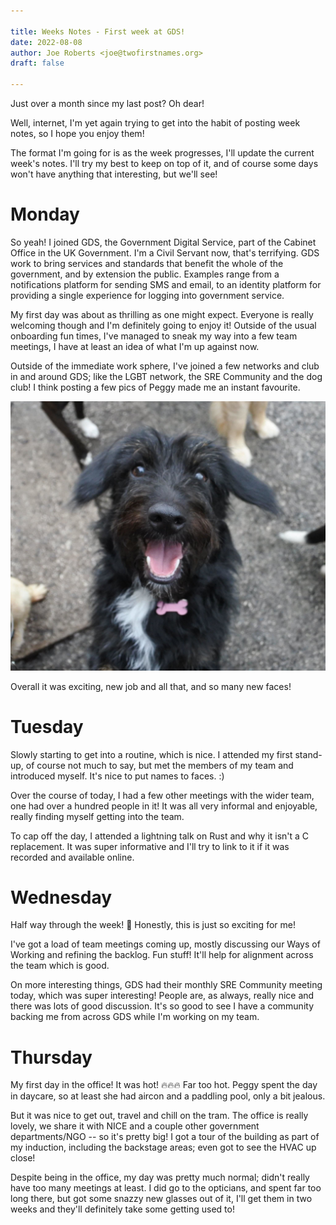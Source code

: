 ```yaml
---

title: Weeks Notes - First week at GDS!
date: 2022-08-08
author: Joe Roberts <joe@twofirstnames.org>
draft: false

---
```


Just over a month since my last post? Oh dear!

Well, internet, I'm yet again trying to get into the habit of posting week notes, so I hope you enjoy them!

The format I'm going for is as the week progresses, I'll update the current week's notes. I'll try my best to keep on top of it, and of course some days won't have anything that interesting, but we'll see!

# Monday

So yeah! I joined GDS, the Government Digital Service, part of the Cabinet Office in the UK Government. I'm a Civil Servant now, that's terrifying. GDS work to bring services and standards that benefit the whole of the government, and by extension the public. Examples range from a notifications platform for sending SMS and email, to an identity platform for providing a single experience for logging into government service.

My first day was about as thrilling as one might expect. Everyone is really welcoming though and I'm definitely going to enjoy it! Outside of the usual onboarding fun times, I've managed to sneak my way into a few team meetings, I have at least an idea of what I'm up against now.

Outside of the immediate work sphere, I've joined a few networks and club in and around GDS; like the LGBT network, the SRE Community and the dog club! I think posting a few pics of Peggy made me an instant favourite.

![Peggy!](peggy.jpg)

Overall it was exciting, new job and all that, and so many new faces!

# Tuesday

Slowly starting to get into a routine, which is nice. I attended my first stand-up, of course not much to say, but met the members of my team and introduced myself. It's nice to put names to faces. :)

Over the course of today, I had a few other meetings with the wider team, one had over a hundred people in it! It was all very informal and enjoyable, really finding myself getting into the team.

To cap off the day, I attended a lightning talk on Rust and why it isn't a C replacement. It was super informative and I'll try to link to it if it was recorded and available online.

# Wednesday

Half way through the week! 🎉 Honestly, this is just so exciting for me!

I've got a load of team meetings coming up, mostly discussing our Ways of Working and refining the backlog. Fun stuff! It'll help for alignment across the team which is good.

On more interesting things, GDS had their monthly SRE Community meeting today, which was super interesting! People are, as always, really nice and there was lots of good discussion. It's so good to see I have a community backing me from across GDS while I'm working on my team.

# Thursday

My first day in the office! It was hot! 🔥🔥🔥 Far too hot. Peggy spent the day in daycare, so at least she had aircon and a paddling pool, only a bit jealous.

But it was nice to get out, travel and chill on the tram. The office is really lovely, we share it with NICE and a couple other government departments/NGO -- so it's pretty big! I got a tour of the building as part of my induction, including the backstage areas; even got to see the HVAC up close!

Despite being in the office, my day was pretty much normal; didn't really have too many meetings at least. I did go to the opticians, and spent far too long there, but got some snazzy new glasses out of it, I'll get them in two weeks and they'll definitely take some getting used to!
